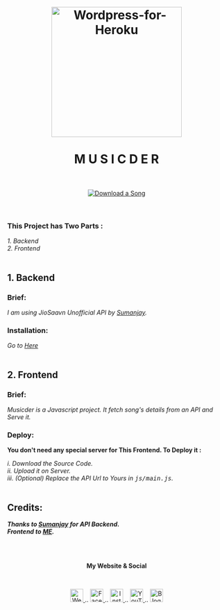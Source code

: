 <h1 align="center">
  <br>
  <a href="https://github.com/cachecleanerjeet/Musicder"><img src="https://firebasestorage.googleapis.com/v0/b/webtuhin.appspot.com/o/githubstatic%2Fwhitemusicder.png?alt=media&token=3823b2c9-170c-43e2-bd3d-a176ef85ec46" alt="Wordpress-for-Heroku" width="300"></a>
  <br>  <br>
M U S I C D E R 
   <br> <br>  
</h1>
<p align="center">
  <a href="https://musicder.tk">
    <img src="https://firebasestorage.googleapis.com/v0/b/webtuhin.appspot.com/o/githubstatic%2Fmdbutton.png?alt=media&token=c83613d3-d49f-49ab-b653-49b2146b43ea"
         alt="Download a Song">
 </a>

<br>
<br> <br> 

### This Project has Two Parts :<br>
*1. Backend*<br>
*2. Frontend* <br><br>
## 1. Backend
### Brief:<br>
*I am using JioSaavn Unofficial API by [Sumanjay](https://github.com/cyberboysumanjay "cyberboysumanjay").*<br>
### Installation:<br>
*Go to [Here](https://github.com/cyberboysumanjay/JioSaavnAPI "Here")*<br><br>

## 2. Frontend
### Brief: <br>
*Musicder is a Javascript project. It fetch song's details from an API and Serve it.*<br>
### Deploy:<br>

**You don't need any special server for This Frontend. To Deploy it :** <br>

*i.   Download the Source Code.*<br>
*ii.  Upload it on Server.*<br>
*iii.  (Optional) Replace the API Url to Yours in <tt>js/main.js</tt>.*<br><br>


## Credits:
***Thanks to [Sumanjay](https://github.com/cyberboysumanjay "cyberboysumanjay") for API Backend.***<br>
***Frontend to [ME](https://github.com/cachecleanerjeet "ME").***

<br><br>
<p align="center"> <b>My Website & Social</b></p>
<br>
<p align="center">
 
 <a href="https://tu.hin.life">
    <img alt="Website" width="30px" src="https://firebasestorage.googleapis.com/v0/b/webtuhin.appspot.com/o/githubstatic%2Fwebsite.svg?alt=media&token=5c3ea7e0-d4f7-4566-b78a-bdee6c65f03e" />
  </a>  
..
<a href="https://fb.me/jeeetpaul">
    <img alt="Facebook" width="30px" src="https://cdn.jsdelivr.net/npm/simple-icons@3.2.0/icons/facebook.svg" />
  </a>  
..
  <a href="https://www.instagram.com/jeeetpaul">
    <img alt="Instagram" width="30px" src="https://cdn.jsdelivr.net/npm/simple-icons@3.2.0/icons/instagram.svg" />
  </a>
..
  <a href="https://www.youtube.com/channel/UCa4FMtLpYcOBtjKOZgzTFNA">
    <img alt="YouTube" width="30px" src="https://cdn.jsdelivr.net/npm/simple-icons@3.2.0/icons/youtube.svg" />
  </a>
..
  <a href="https://blog.iamtuhin.ga">
    <img alt="Blogger" width="30px" src="https://cdn.jsdelivr.net/npm/simple-icons@3.2.0/icons/blogger.svg" />
  </a>
  
</p>
